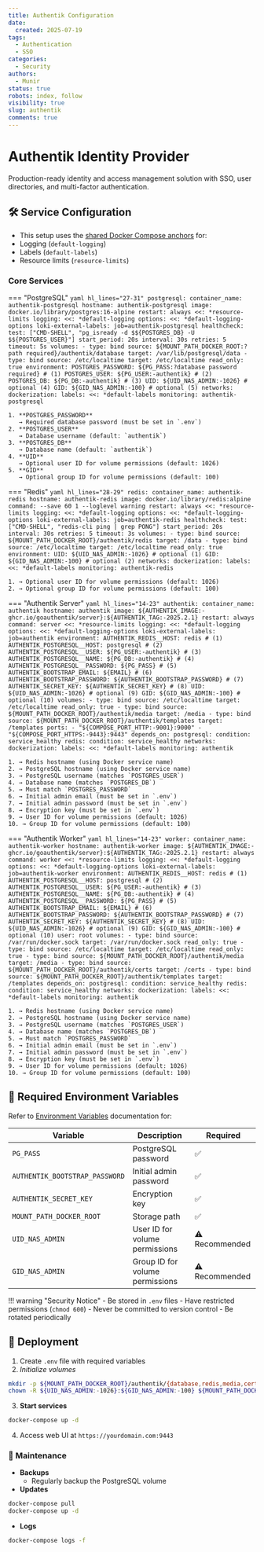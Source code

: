 ```yaml
---
title: Authentik Configuration
date:
  created: 2025-07-19
tags:
  - Authentication
  - SSO
categories:
  - Security
authors:
  - Munir
status: true
robots: index, follow
visibility: true
slug: authentik
comments: true
---
```


# Authentik Identity Provider

Production-ready identity and access management solution with SSO, user directories, and multi-factor authentication.

<!-- more -->

## 🛠️ Service Configuration

- This setup uses the [shared Docker Compose anchors](../../global/sharedConfig.md) for:
- Logging (`default-logging`)
- Labels (`default-labels`)
- Resource limits (`resource-limits`)

### Core Services

=== "PostgreSQL"
    ```yaml hl_lines="27-31"
    postgresql:
      container_name: authentik-postgresql
      hostname: authentik-postgresql
      image: docker.io/library/postgres:16-alpine
      restart: always
      <<: *resource-limits
      logging:
        <<: *default-logging
        options:
          <<: *default-logging-options
          loki-external-labels: job=authentik-postgresql
      healthcheck:
        test: ["CMD-SHELL", "pg_isready -d $${POSTGRES_DB} -U $${POSTGRES_USER}"]
        start_period: 20s
        interval: 30s
        retries: 5
        timeout: 5s
      volumes:
        - type: bind
          source: ${MOUNT_PATH_DOCKER_ROOT:?path required}/authentik/database
          target: /var/lib/postgresql/data
        - type: bind
          source: /etc/localtime
          target: /etc/localtime
          read_only: true
      environment:
        POSTGRES_PASSWORD: ${PG_PASS:?database password required} # (1)
        POSTGRES_USER: ${PG_USER:-authentik} # (2)
        POSTGRES_DB: ${PG_DB:-authentik} # (3)
        UID: ${UID_NAS_ADMIN:-1026} # optional (4)
        GID: ${GID_NAS_ADMIN:-100} # optional (5)
      networks:
        dockerization:
      labels:
        <<: *default-labels
        monitoring: authentik-postgresql
    ```

    1. **POSTGRES_PASSWORD**
       → Required database password (must be set in `.env`)
    2. **POSTGRES_USER**
       → Database username (default: `authentik`)
    3. **POSTGRES_DB**
       → Database name (default: `authentik`)
    4. **UID**
       → Optional user ID for volume permissions (default: 1026)
    5. **GID**
       → Optional group ID for volume permissions (default: 100)

=== "Redis"
    ```yaml hl_lines="28-29"
    redis:
      container_name: authentik-redis
      hostname: authentik-redis
      image: docker.io/library/redis:alpine
      command: --save 60 1 --loglevel warning
      restart: always
      <<: *resource-limits
      logging:
        <<: *default-logging
        options:
          <<: *default-logging-options
          loki-external-labels: job=authentik-redis
      healthcheck:
        test: ["CMD-SHELL", "redis-cli ping | grep PONG"]
        start_period: 20s
        interval: 30s
        retries: 5
        timeout: 3s
      volumes:
        - type: bind
          source: ${MOUNT_PATH_DOCKER_ROOT}/authentik/redis
          target: /data
        - type: bind
          source: /etc/localtime
          target: /etc/localtime
          read_only: true
      environment:
        UID: ${UID_NAS_ADMIN:-1026} # optional (1)
        GID: ${GID_NAS_ADMIN:-100} # optional (2)
      networks:
        dockerization:
      labels:
        <<: *default-labels
        monitoring: authentik-redis
    ```

    1. → Optional user ID for volume permissions (default: 1026)
    2. → Optional group ID for volume permissions (default: 100)

=== "Authentik Server"
    ```yaml hl_lines="14-23"
    authentik:
      container_name: authentik
      hostname: authentik
      image: ${AUTHENTIK_IMAGE:-ghcr.io/goauthentik/server}:${AUTHENTIK_TAG:-2025.2.1}
      restart: always
      command: server
      <<: *resource-limits
      logging:
        <<: *default-logging
        options:
          <<: *default-logging-options
          loki-external-labels: job=authentik
      environment:
        AUTHENTIK_REDIS__HOST: redis # (1)
        AUTHENTIK_POSTGRESQL__HOST: postgresql # (2)
        AUTHENTIK_POSTGRESQL__USER: ${PG_USER:-authentik} # (3)
        AUTHENTIK_POSTGRESQL__NAME: ${PG_DB:-authentik} # (4)
        AUTHENTIK_POSTGRESQL__PASSWORD: ${PG_PASS} # (5)
        AUTHENTIK_BOOTSTRAP_EMAIL: ${EMAIL} # (6)
        AUTHENTIK_BOOTSTRAP_PASSWORD: ${AUTHENTIK_BOOTSTRAP_PASSWORD} # (7)
        AUTHENTIK_SECRET_KEY: ${AUTHENTIK_SECRET_KEY} # (8)
        UID: ${UID_NAS_ADMIN:-1026} # optional (9)
        GID: ${GID_NAS_ADMIN:-100} # optional (10)
      volumes:
        - type: bind
          source: /etc/localtime
          target: /etc/localtime
          read_only: true
        - type: bind
          source: ${MOUNT_PATH_DOCKER_ROOT}/authentik/media
          target: /media
        - type: bind
          source: ${MOUNT_PATH_DOCKER_ROOT}/authentik/templates
          target: /templates
      ports:
        - "${COMPOSE_PORT_HTTP:-9001}:9000"
        - "${COMPOSE_PORT_HTTPS:-9443}:9443"
      depends_on:
        postgresql:
          condition: service_healthy
        redis:
          condition: service_healthy
      networks:
        dockerization:
      labels:
        <<: *default-labels
        monitoring: authentik
    ```

    1. → Redis hostname (using Docker service name)
    2. → PostgreSQL hostname (using Docker service name)
    3. → PostgreSQL username (matches `POSTGRES_USER`)
    4. → Database name (matches `POSTGRES_DB`)
    5. → Must match `POSTGRES_PASSWORD`
    6. → Initial admin email (must be set in `.env`)
    7. → Initial admin password (must be set in `.env`)
    8. → Encryption key (must be set in `.env`)
    9. → User ID for volume permissions (default: 1026)
    10. → Group ID for volume permissions (default: 100)

=== "Authentik Worker"
    ```yaml hl_lines="14-23"
    worker:
      container_name: authentik-worker
      hostname: authentik-worker
      image: ${AUTHENTIK_IMAGE:-ghcr.io/goauthentik/server}:${AUTHENTIK_TAG:-2025.2.1}
      restart: always
      command: worker
      <<: *resource-limits
      logging:
        <<: *default-logging
        options:
          <<: *default-logging-options
          loki-external-labels: job=authentik-worker
      environment:
        AUTHENTIK_REDIS__HOST: redis # (1)
        AUTHENTIK_POSTGRESQL__HOST: postgresql # (2)
        AUTHENTIK_POSTGRESQL__USER: ${PG_USER:-authentik} # (3)
        AUTHENTIK_POSTGRESQL__NAME: ${PG_DB:-authentik} # (4)
        AUTHENTIK_POSTGRESQL__PASSWORD: ${PG_PASS} # (5)
        AUTHENTIK_BOOTSTRAP_EMAIL: ${EMAIL} # (6)
        AUTHENTIK_BOOTSTRAP_PASSWORD: ${AUTHENTIK_BOOTSTRAP_PASSWORD} # (7)
        AUTHENTIK_SECRET_KEY: ${AUTHENTIK_SECRET_KEY} # (8)
        UID: ${UID_NAS_ADMIN:-1026} # optional (9)
        GID: ${GID_NAS_ADMIN:-100} # optional (10)
      user: root
      volumes:
        - type: bind
          source: /var/run/docker.sock
          target: /var/run/docker.sock
          read_only: true
        - type: bind
          source: /etc/localtime
          target: /etc/localtime
          read_only: true
        - type: bind
          source: ${MOUNT_PATH_DOCKER_ROOT}/authentik/media
          target: /media
        - type: bind
          source: ${MOUNT_PATH_DOCKER_ROOT}/authentik/certs
          target: /certs
        - type: bind
          source: ${MOUNT_PATH_DOCKER_ROOT}/authentik/templates
          target: /templates
      depends_on:
        postgresql:
          condition: service_healthy
        redis:
          condition: service_healthy
      networks:
        dockerization:
      labels:
        <<: *default-labels
        monitoring: authentik
    ```

    1. → Redis hostname (using Docker service name)
    2. → PostgreSQL hostname (using Docker service name)
    3. → PostgreSQL username (matches `POSTGRES_USER`)
    4. → Database name (matches `POSTGRES_DB`)
    5. → Must match `POSTGRES_PASSWORD`
    6. → Initial admin email (must be set in `.env`)
    7. → Initial admin password (must be set in `.env`)
    8. → Encryption key (must be set in `.env`)
    9. → User ID for volume permissions (default: 1026)
    10. → Group ID for volume permissions (default: 100)

## 🔐 Required Environment Variables

Refer to [Environment Variables](../../global/index.md) documentation for:

| Variable | Description | Required |
|----------|-------------|----------|
| `PG_PASS` | PostgreSQL password | ✅ |
| `AUTHENTIK_BOOTSTRAP_PASSWORD` | Initial admin password | ✅ |
| `AUTHENTIK_SECRET_KEY` | Encryption key | ✅ |
| `MOUNT_PATH_DOCKER_ROOT` | Storage path | ✅ |
| `UID_NAS_ADMIN` | User ID for volume permissions | ⚠️ Recommended |
| `GID_NAS_ADMIN` | Group ID for volume permissions | ⚠️ Recommended |

!!! warning "Security Notice"
    - Be stored in `.env` files
    - Have restricted permissions (`chmod 600`)
    - Never be committed to version control
    - Be rotated periodically

## 🚀 Deployment

1. Create `.env` file with required variables
2. *Initialize volumes*
```bash
mkdir -p ${MOUNT_PATH_DOCKER_ROOT}/authentik/{database,redis,media,certs,templates}
chown -R ${UID_NAS_ADMIN:-1026}:${GID_NAS_ADMIN:-100} ${MOUNT_PATH_DOCKER_ROOT}/authentik
```
3. **Start services**
```bash
docker-compose up -d
```
4. Access web UI at `https://yourdomain.com:9443`

### 🔄 Maintenance

- **Backups**
	- Regularly backup the PostgreSQL volume
- **Updates**
```bash
docker-compose pull
docker-compose up -d
```
- **Logs**
```bash
docker-compose logs -f
```
